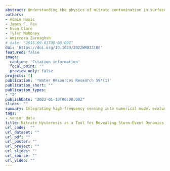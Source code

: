 ```yaml
---
abstract: Understanding the physics of nitrate contamination in surface and subsurface water is vital for mitigating downstream water quality impairment. Though high frequency sensor data have become readily available and computational models more accessible, the integration of these two methods for improved prediction is underdeveloped. The objective of this study was to utilize high-frequency data to advance our understanding and model representation of nitrate transport for an agricultural karst spring in Kentucky, USA. We collected 2-years of 15-min nitrate and specific conductance data and analyzed source-timing dynamics across dozens of events to develop a conceptual model for nitrate hysteresis in karst. Thereafter, we used the sensing data, specifically discharge-concentration indices, to constrain modeled nitrate prediction bounds as well as the uncertainty of hydrologic and nitrogen processes, such as soil percolation and biogeochemical transformation. Observed nitrate hysteresis behavior at the spring was complex and included clockwise (n = 11), counterclockwise (n = 13), and figure-eight (n = 10) shapes, which contrasts with surface systems that are often dominated by a single hysteresis shape. Sensing results highlight the importance of antecedent connectivity to nitrate-rich storages in determining the timing of nitrate delivery to the spring. After integrating hysteresis analysis into our numerical model evaluation, simulated nitrate prediction bounds were reduced by 43 ± 12% and parameter uncertainty by 36 ± 20%. Taken together, this study suggests that discharge-concentration indices derived from high-frequency sensor data can be successfully integrated into numerical models to improve process representation and reduce modeled uncertainty.
authors:
- Admin Husic
- James F. Fox
- Evan Clare
- Tyler Mahoney
- Amirreza Zarnaghsh
# date: "2015-09-01T00:00:00Z"
doi: 'https://doi.org/10.1029/2022WR033180'
featured: false
image:
  caption: 'Citation information'
  focal_point: ""
  preview_only: false
projects: []
publication: '*Water Resources Research 59*(1)'
publication_short: ""
publication_types:
- "2"
publishDate: "2023-01-10T00:00:00Z"
slides: ""
summary: Integrating high-frequency sensing into numerical model evaluation reduces prediction uncertainty.
tags:
- sensor data
title: Nitrate Hysteresis as a Tool for Revealing Storm-Event Dynamics and Improving Water Quality Model Performance
url_code:  ""
url_dataset: ""
url_pdf: ""
url_poster: ""
url_project: ""
url_slides: ""
url_source: ""
url_video: ""
---
```


